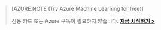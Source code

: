 >[AZURE.NOTE (Try Azure Machine Learning for free)]
>
>신용 카드 또는 Azure 구독이 필요하지 않습니다. <a href="https://studio.azureml.net/Home" target="_blank">**지금 시작하기 >**</a>

<!---HONumber=July15_HO1-->